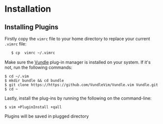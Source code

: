 # Installation


## Installing Plugins
Firstly copy the `vimrc` file to your home directory to replace your current `.vimrc` file:
```bash
   $ cp  vimrc ~/.vimrc
```
Make sure the [Vundle](https://github.com/VundleVim/Vundle.vim) plug-in manager is installed on your system. If it's not, run the following commands:

    $ cd ~/.vim
    $ mkdir bundle && cd bundle
    $ git clone https://https://github.com/VundleVim/Vundle.vim Vundle.git
    $ cd ~

Lastly, install the plug-ins by running the following on the command-line:

    $ vim +PluginInstall +qall
Plugins will be saved in plugged directory
